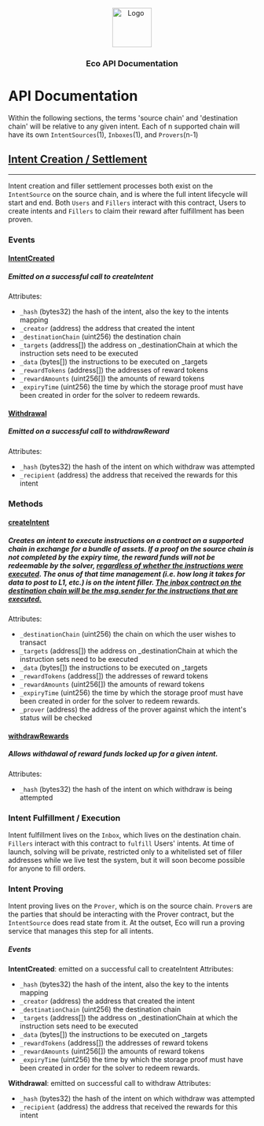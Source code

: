 <div id="top"></div>

<br />
<div align="center">
  <a href="https://github.com/eco/eco-protocol">
    <img src="https://i.postimg.cc/ryNBfZkN/Logo-Blue.png" alt="Logo" width="80" height="80">
  </a>

<h3 align="center">Eco API Documentation</h3>
</div>

# API Documentation

Within the following sections, the terms 'source chain' and 'destination chain' will be relative to any given intent. Each of n supported chain will have its own `IntentSources`(1), `Inboxes`(1), and `Provers`(n-1)

<h2><ins>Intent Creation / Settlement</ins></h2>

---

Intent creation and filler settlement processes both exist on the `IntentSource` on the source chain, and is where the full intent lifecycle will start and end. Both `Users` and `Fillers` interact with this contract, Users to create intents and `Fillers` to claim their reward after fulfillment has been proven.

### Events

<h4><ins>IntentCreated</ins></h4>
<h5>Emitted on a successful call to createIntent</h5>

Attributes:
- `_hash` (bytes32) the hash of the intent, also the key to the intents mapping
- `_creator` (address) the address that created the intent
- `_destinationChain` (uint256) the destination chain
- `_targets` (address[]) the address on \_destinationChain at which the instruction sets need to be executed
- `_data` (bytes[]) the instructions to be executed on \_targets
- `_rewardTokens` (address[]) the addresses of reward tokens
- `_rewardAmounts` (uint256[]) the amounts of reward tokens
- `_expiryTime` (uint256) the time by which the storage proof must have been created in order for the solver to redeem rewards.

<h4><ins>Withdrawal</ins></h4>
<h5>Emitted on a successful call to withdrawReward</h5>

Attributes:
- `_hash` (bytes32) the hash of the intent on which withdraw was attempted
- `_recipient` (address) the address that received the rewards for this intent

### Methods

<h4><ins>createIntent</ins></h4>
<h5> Creates an intent to execute instructions on a contract on a supported chain in exchange for a bundle of assets. If a proof on the source chain is not completed by the expiry time, the reward funds will not be redeemable by the solver, <ins>regardless of whether the instructions were executed</ins>. The onus of that time management (i.e. how long it takes for data to post to L1, etc.) is on the intent filler. <ins>The inbox contract on the destination chain will be the msg.sender for the instructions that are executed.</ins></h5>

Attributes:
- `_destinationChain` (uint256) the chain on which the user wishes to transact
- `_targets` (address[]) the address on \_destinationChain at which the instruction sets need to be executed
- `_data` (bytes[]) the instructions to be executed on \_targets
- `_rewardTokens` (address[]) the addresses of reward tokens
- `_rewardAmounts` (uint256[]) the amounts of reward tokens
- `_expiryTime` (uint256) the time by which the storage proof must have been created in order for the solver to redeem rewards.
- `_prover` (address) the address of the prover against which the intent's status will be checked

<h4><ins>withdrawRewards</ins></h4> 
<h5>Allows withdawal of reward funds locked up for a given intent.</h5>

Attributes:
- `_hash` (bytes32) the hash of the intent on which withdraw is being attempted

### Intent Fulfillment / Execution

Intent fulfillment lives on the `Inbox`, which lives on the destination chain. `Fillers` interact with this contract to `fulfill` Users' intents. At time of launch, solving will be private, restricted only to a whitelisted set of filler addresses while we live test the system, but it will soon become possible for anyone to fill orders.

### Intent Proving

Intent proving lives on the `Prover`, which is on the source chain. `Prover`s are the parties that should be interacting with the Prover contract, but the `IntentSource` does read state from it. At the outset, Eco will run a proving service that manages this step for all intents.

##### Events

**IntentCreated**: emitted on a successful call to createIntent
Attributes:

- `_hash` (bytes32) the hash of the intent, also the key to the intents mapping
- `_creator` (address) the address that created the intent
- `_destinationChain` (uint256) the destination chain
- `_targets` (address[]) the address on \_destinationChain at which the instruction sets need to be executed
- `_data` (bytes[]) the instructions to be executed on \_targets
- `_rewardTokens` (address[]) the addresses of reward tokens
- `_rewardAmounts` (uint256[]) the amounts of reward tokens
- `_expiryTime` (uint256) the time by which the storage proof must have been created in order for the solver to redeem rewards.

**Withdrawal**: emitted on successful call to withdraw
Attributes:

- `_hash` (bytes32) the hash of the intent on which withdraw was attempted
- `_recipient` (address) the address that received the rewards for this intent
